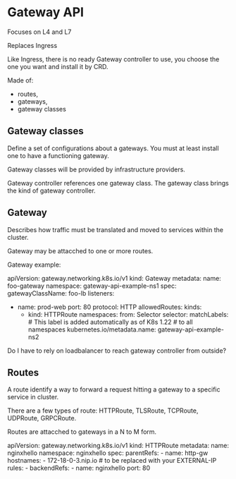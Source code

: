 # Gateway API
Focuses on L4 and L7

Replaces Ingress

Like Ingress, there is no ready Gateway controller to use, you choose the one you want and install it by CRD.

Made of:
- routes,
- gateways,
- gateway classes

## Gateway classes
Define a set of configurations about a gateways. You must at least install one to have a functioning gateway.

Gateway classes will be provided by infrastructure providers.

Gateway controller references one gateway class. The gateway class brings the kind of gateway controller.

## Gateway
Describes how traffic must be translated and moved to services within the cluster.

Gateway may be attacched to one or more routes.

Gateway example:

apiVersion: gateway.networking.k8s.io/v1
kind: Gateway
metadata:
  name: foo-gateway
  namespace: gateway-api-example-ns1
spec:
  gatewayClassName: foo-lb
  listeners:
  - name: prod-web
    port: 80
    protocol: HTTP
    allowedRoutes:
      kinds:
      - kind: HTTPRoute
      namespaces:
        from: Selector
        selector:
          matchLabels:
            # This label is added automatically as of K8s 1.22
            # to all namespaces
            kubernetes.io/metadata.name: gateway-api-example-ns2

Do I have to rely on loadbalancer to reach gateway controller from outside?

## Routes
A route identify a way to forward a request hitting a gateway to a specific service in cluster.

There are a few types of route: HTTPRoute, TLSRoute, TCPRoute, UDPRoute, GRPCRoute.

Routes are attacched to gateways in a N to M form.

apiVersion: gateway.networking.k8s.io/v1
kind: HTTPRoute
metadata:
  name: nginxhello
  namespace: nginxhello
spec:
  parentRefs:
    - name: http-gw
  hostnames:
    - 172-18-0-3.nip.io     # to be replaced with your EXTERNAL-IP
  rules:
    - backendRefs:
        - name: nginxhello
          port: 80
